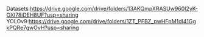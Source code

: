 Datasets:https://drive.google.com/drive/folders/13AKQmpXRASUw960I2yK-OXl78iDEH8UF?usp=sharing
YOLOv9:https://drive.google.com/drive/folders/1ZT_PFBZ_pwHFpM1dI41GgkPQRe7gwOvH?usp=sharing
